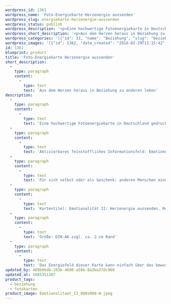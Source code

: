 ```yaml
---
wordpress_id: 1361
wordpress_name: 'Foto-Energiekarte Herzenergie aussenden'
wordpress_slug: energiekarte-herzenergie-aussenden
wordpress_status: publish
wordpress_description: '<p>Eine hochwertige Fotoenergiekarte in Deutschland gedruckt und in Handarbeit laminiert.  Sie ist in Postkartengröße (DIN-A6) gut zu transportieren und kann auch auf den Körper aufgelegt werden.</p><p>Aktivierbares feinstoffliches Informationsfeld: Emotionen - Herzenergie - Sich öffnen und ''teilen'': Die eigene Emotionalität stärken und entwickeln. Das emotionale Herz öffnen und die Gefühle von Zuneigung und Liebe aussenden, um sie mit anderen zu teilen.<br />Für sich selbst oder als Geschenk: anderen Menschen einen Blütenenergiegruß senden (Geburtstag, Valentinstag, Hochzeitstag, Muttertag, ... ).</p><p>Kartentitel: Emotionalität II: Herzenergie aussenden. Reihe: Emotionalität (jeweils zum Valentinstag als Tag der gelebten zwischenmenschlichen Liebe ist eine der Karten dieser Reihe entstanden). Schwingung: Grün</p><p>Größe: DIN-A6 zzgl. ca. 2 cm Rand<br />Andere Formate sind individuell für Sie innerhalb weniger Tage herstellbar. Bitte kontaktieren Sie uns hierfür unter <a href="mailto:info@elvedenverlag.de">info@elvedenverlag.de</a>.</p><p><a href="https://my.feenbaum.de/anwendung-energiebilder-foto-laminiert/">Anwendungshinweise</a>      <a href="https://my.feenbaum.de/produktinformationen-fotokarten/">Produktinformationen</a></p><p>Das Energiefeld dieser Karte kann einfach über das bewusste Konzentrieren auf den für sich selbst erwünschten inneren Zustand aktiviert werden. Bitte beachten Sie, dass jeweils nur der Teil des Kartenenergiefeldes von Ihnen aktiviert werden kann, der für Sie jeweils stimmig ist. Fragen zur Energiefeldtechnik beantworten wir Ihnen gerne.</p>'
wordpress_short_description: '<p>Aus dem Herzen heraus in Beziehung zu anderen leben<br /><em>Hinweis: Das Wasserzeichen „Elveden Verlag Energiebild“ wird nicht mit gedruckt</em></p>'
wordpress_categories: '[{"id": 33, "name": "Beziehung", "slug": "beziehung"}, {"id": 23, "name": "Fotokarten", "slug": "fotokarten"}]'
wordpress_images: '[{"id": 1362, "date_created": "2016-02-29T12:15:42", "date_created_gmt": "2016-02-29T10:15:42", "date_modified": "2016-02-29T12:15:42", "date_modified_gmt": "2016-02-29T10:15:42", "src": "https://my.feenbaum.de/wp-content/uploads/2016/02/Emotionalitaet_II_800x800-W.jpeg", "name": "Emotionalitaet_II_800x800-W", "alt": ""}]'
id: 1361
blueprint: product
title: 'Foto-Energiekarte Herzenergie aussenden'
short_description:
  -
    type: paragraph
    content:
      -
        type: text
        text: 'Aus dem Herzen heraus in Beziehung zu anderen leben'
description:
  -
    type: paragraph
    content:
      -
        type: text
        text: 'Eine hochwertige Fotoenergiekarte in Deutschland gedruckt und in Handarbeit laminiert.  Sie ist in Postkartengröße (DIN-A6) gut zu transportieren und kann auch auf den Körper aufgelegt werden.'
  -
    type: paragraph
    content:
      -
        type: text
        text: 'Aktivierbares feinstoffliches Informationsfeld: Emotionen - Herzenergie - Sich öffnen und ''teilen'': Die eigene Emotionalität stärken und entwickeln. Das emotionale Herz öffnen und die Gefühle von Zuneigung und Liebe aussenden, um sie mit anderen zu teilen.'
  -
    type: paragraph
    content:
      -
        type: text
        text: 'Für sich selbst oder als Geschenk: anderen Menschen einen Blütenenergiegruß senden (Geburtstag, Valentinstag, Hochzeitstag, Muttertag, ... ).'
  -
    type: paragraph
    content:
      -
        type: text
        text: 'Kartentitel: Emotionalität II: Herzenergie aussenden. Reihe: Emotionalität (jeweils zum Valentinstag als Tag der gelebten zwischenmenschlichen Liebe ist eine der Karten dieser Reihe entstanden). Schwingung: Grün'
  -
    type: paragraph
    content:
      -
        type: text
        text: 'Größe: DIN-A6 zzgl. ca. 2 cm Rand'
  -
    type: paragraph
    content:
      -
        type: text
        text: 'Das Energiefeld dieser Karte kann einfach über das bewusste Konzentrieren auf den für sich selbst erwünschten inneren Zustand aktiviert werden. Bitte beachten Sie, dass jeweils nur der Teil des Kartenenergiefeldes von Ihnen aktiviert werden kann, der für Sie jeweils stimmig ist. Fragen zur Energiefeldtechnik beantworten wir Ihnen gerne.'
updated_by: 489b06db-283b-4690-a50e-8a3ba37dc968
updated_at: 1685351307
product_tags:
  - beziehung
  - fotokarten
product_image: Emotionalitaet_II_800x800-W.jpeg
---
```

